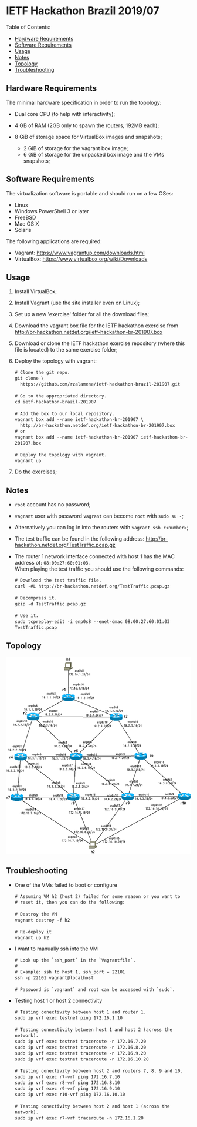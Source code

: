 # IETF Hackathon Brazil 2019/07

Table of Contents:

  * [Hardware Requirements](#hardware-requirements)
  * [Software Requirements](#software-requirements)
  * [Usage](#usage)
  * [Notes](#notes)
  * [Topology](#topology)
  * [Troubleshooting](#troubleshooting)


## Hardware Requirements

The minimal hardware specification in order to run the topology:

  * Dual core CPU (to help with interactivity);
  * 4 GB of RAM (2GB only to spawn the routers, 192MB each);
  * 8 GiB of storage space for VirtualBox images and snapshots;

    * 2 GiB of storage for the vagrant box image;
    * 6 GiB of storage for the unpacked box image and the VMs snapshots;


## Software Requirements

The virtualization software is portable and should run on a few OSes:

  * Linux
  * Windows PowerShell 3 or later
  * FreeBSD
  * Mac OS X
  * Solaris

The following applications are required:

  * Vagrant: https://www.vagrantup.com/downloads.html
  * VirtualBox: https://www.virtualbox.org/wiki/Downloads


## Usage

  1. Install VirtualBox;
  2. Install Vagrant (use the site installer even on Linux);
  3. Set up a new 'exercise' folder for all the download files;
  4. Download the vagrant box file for the IETF hackathon exercise
     from http://br-hackathon.netdef.org/ietf-hackathon-br-201907.box
  5. Download or clone the IETF hackathon exercise repository (where
     this file is located) to the same exercise folder;
  6. Deploy the topology with vagrant:

         # Clone the git repo.
         git clone \
           https://github.com/rzalamena/ietf-hackathon-brazil-201907.git

         # Go to the appropriated directory.
         cd ietf-hackathon-brazil-201907

         # Add the box to our local repository.
         vagrant box add --name ietf-hackathon-br-201907 \
           http://br-hackathon.netdef.org/ietf-hackathon-br-201907.box
         # or
         vagrant box add --name ietf-hackathon-br-201907 ietf-hackathon-br-201907.box

         # Deploy the topology with vagrant.
         vagrant up

  7. Do the exercises;


## Notes

  * `root` account has no password;
  * `vagrant` user with password `vagrant` can become `root` with
    `sudo su -`;
  * Alternatively you can log in into the routers with
    `vagrant ssh r<number>`;
  * The test traffic can be found in the following address:
    http://br-hackathon.netdef.org/TestTraffic.pcap.gz
  * The router 1 network interface connected with host 1 has the MAC
    address of: `08:00:27:60:01:03`. \
    When playing the test traffic you should use the following commands:

        # Download the test traffic file.
        curl -#L http://br-hackathon.netdef.org/TestTraffic.pcap.gz

        # Decompress it.
        gzip -d TestTraffic.pcap.gz

        # Use it.
        sudo tcpreplay-edit -i enp0s8 --enet-dmac 08:00:27:60:01:03 TestTraffic.pcap


## Topology

![Network Topology](topology.png)


## Troubleshooting

 * One of the VMs failed to boot or configure

       # Assuming VM h2 (host 2) failed for some reason or you want to
       # reset it, then you can do the following:

       # Destroy the VM
       vagrant destroy -f h2

       # Re-deploy it
       vagrant up h2

 * I want to manually ssh into the VM

       # Look up the `ssh_port` in the `Vagrantfile`.
       #
       # Example: ssh to host 1, ssh_port = 22101
       ssh -p 22101 vagrant@localhost

       # Password is `vagrant` and root can be accessed with `sudo`.

 * Testing host 1 or host 2 connectivity

       # Testing conectivity between host 1 and router 1.
       sudo ip vrf exec testnet ping 172.16.1.10

       # Testing connectivity between host 1 and host 2 (across the network).
       sudo ip vrf exec testnet traceroute -n 172.16.7.20
       sudo ip vrf exec testnet traceroute -n 172.16.8.20
       sudo ip vrf exec testnet traceroute -n 172.16.9.20
       sudo ip vrf exec testnet traceroute -n 172.16.10.20

       # Testing conectivity between host 2 and routers 7, 8, 9 and 10.
       sudo ip vrf exec r7-vrf ping 172.16.7.10
       sudo ip vrf exec r8-vrf ping 172.16.8.10
       sudo ip vrf exec r9-vrf ping 172.16.9.10
       sudo ip vrf exec r10-vrf ping 172.16.10.10

       # Testing conectivity between host 2 and host 1 (across the network).
       sudo ip vrf exec r7-vrf traceroute -n 172.16.1.20
